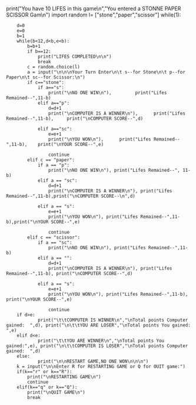 print("You have 10 LIFES in this game\n","You entered a STONNE PAPER SCISSOR Gam\n")
import random
l= ["stone","paper","scissor"]
while(1):

        d=0
        e=0
        b=1
        while(b<12,d<b,e<b):
            b=b+1
            if b==12:
                print("LIFES COMPLETED\n\n")
                break
            c = random.choice(l)
            a = input("\n\n\nYour Turn Enter\n\t s--for Stone\n\t p--for Paper\n\t sc--for Scissor:\n")
            if c=="stone":
                if a=="s":
                    print("\nNO ONE WIN\n"),         print("Lifes Remained--",11-b)
                elif a=="p":
                    d=d+1
                    print("\nCOMPUTER IS A WINNER\n"),      print("Lifes Remained--",11-b),     print("\nCOMPUTER SCORE--",d)

                elif a=="sc":
                    e=e+1
                    print("\nYOU WON\n"),      print("Lifes Remained--",11-b),    print("\nYOUR SCORE--",e)

                    continue
            elif c == "paper":
                if a == "p":
                    print("\nNO ONE WIN\n"), print("Lifes Remained--", 11-b)
                elif a == "sc":
                    d=d+1
                    print("\nCOMPUTER IS A WINNER\n"), print("Lifes Remained--",11-b),print("\nCOMPUTER SCORE--\n",d)

                elif a == "s":
                    e=e+1
                    print("\nYOU WON\n"), print("Lifes Remained--",11-b),print("\nYOUR SCORE--",e)

                    continue
            elif c == "scissor":
                if a == "sc":
                    print("\nNO ONE WIN\n"), print("Lifes Remained--",11-b)
                elif a == "":
                    d=d+1
                    print("\nCOMPUTER IS A WINNER\n"), print("Lifes Remained--",11-b), print("\nCOMPUTER SCORE--",d)

                elif a == "s":
                    e=e+1
                    print("\nYOU WON\n"), print("Lifes Remained--",11-b), print("\nYOUR SCORE--",e)

                    continue
        if d>e:
                print("\t\tCOMPUTER IS WINNER\n","\nTotal points Computer gained:  ",d), print("\n\t\tYOU ARE LOSER","\nTotal points You gained:  ",e)
        elif d<e:
                print("\t\tYOU ARE WINNER\n","\nTotal points You gained:",e), print("\n\t\tCOMPUTER IS LOSER","\nTotal points Computer gained:  ",d)
        else:
                print("\n\nRESTART GAME,NO ONE WON\n\n\n")
        k = input("\n\nEnter R for RESTARTING GAME or Q for OUIT game:")
        if(k=="r" or k=="R"):
            print("\nRESTARTING GAME\n")
            continue
        elif(k=="q" or k=="Q"):
            print("\nQUIT GAME\n")
            break
